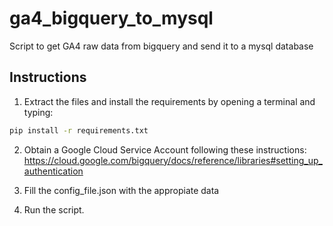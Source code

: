 # ga4_bigquery_to_mysql
Script to get GA4 raw data from bigquery and send it to a mysql database


## Instructions

1. Extract the files and install the requirements by opening a terminal and typing:
```bash
pip install -r requirements.txt
```
2. Obtain a Google Cloud Service Account following these instructions: https://cloud.google.com/bigquery/docs/reference/libraries#setting_up_authentication

3. Fill the config_file.json with the appropiate data

4. Run the script.
